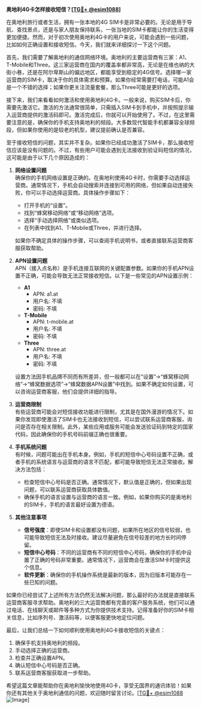 **奥地利4G卡怎样接收短信？[[TG💪+ @esim1088](https://t.me/s/esim1088)]**

在奥地利旅行或者生活，拥有一张本地的4G SIM卡是非常必要的。无论是用于导航、查找景点，还是与家人朋友保持联系，一张当地的SIM卡都能让你的生活变得更加便捷。然而，对于初次使用奥地利4G卡的用户来说，可能会遇到一些问题，比如如何正确设置和接收短信。今天，我们就来详细探讨一下这个问题。

首先，我们需要了解奥地利的通信网络环境。奥地利的主要运营商有三家：A1、T-Mobile和Three。这三家运营商在国内的覆盖率都非常高，无论是在维也纳的大街小巷，还是在阿尔卑斯山的偏远地区，都能享受到稳定的4G信号。选择哪一家运营商的SIM卡，取决于你的具体需求和预算。如果你经常需要打电话，可能A1会是一个不错的选择；如果你更关注流量套餐，那么Three可能是更好的选项。

接下来，我们来看看如何激活和使用奥地利4G卡。一般来说，购买SIM卡后，你需要先激活它。激活的方法通常很简单，只需插入SIM卡到手机中，并按照提示输入运营商提供的激活码即可。激活完成后，你就可以开始使用了。不过，在这里需要注意的是，确保你的手机支持奥地利的频段。大多数现代智能手机都兼容全球频段，但如果你使用的是较老的机型，建议提前确认是否兼容。

至于接收短信的问题，其实并不复杂。如果你已经成功激活了SIM卡，那么接收短信应该是没有问题的。不过，有些用户可能会遇到无法接收到验证码短信的情况，这可能是由于以下几个原因造成的：

1. **网络设置问题**  
   确保你的手机网络设置是正确的。在奥地利使用4G卡时，你需要手动选择运营商。通常情况下，手机会自动搜索并连接到可用的网络，但如果自动连接失败，你可以手动选择运营商。具体操作步骤如下：
   - 打开手机的“设置”。
   - 找到“蜂窝移动网络”或“移动网络”选项。
   - 选择“手动选择网络”或类似选项。
   - 在列表中找到A1、T-Mobile或Three，并进行选择。

   如果你不确定具体的操作步骤，可以查阅手机说明书，或者直接联系运营商客服获取帮助。

2. **APN设置问题**  
   APN（接入点名称）是手机连接互联网的关键配置参数。如果你的手机APN设置不正确，可能会导致无法正常接收短信。以下是一些常见的APN设置示例：
   - **A1**
     - APN: a1.at
     - 用户名: 不填
     - 密码: 不填
   - **T-Mobile**
     - APN: t-mobile.at
     - 用户名: 不填
     - 密码: 不填
   - **Three**
     - APN: three.at
     - 用户名: 不填
     - 密码: 不填

   设置方法因手机品牌不同而有所差异，但一般都可以在“设置”→“蜂窝移动网络”→“蜂窝数据选项”→“蜂窝数据APN设置”中找到。如果不确定如何设置，可以咨询运营商客服，他们会提供详细的指导。

3. **运营商限制**  
   有些运营商可能会对短信接收功能进行限制，尤其是在国外漫游的情况下。如果你发现即使激活了SIM卡也无法接收到短信，可以尝试联系运营商客服，询问是否存在相关限制。此外，某些应用或服务可能会发送验证码到特定的国家代码，因此确保你的手机号码前缀正确也很重要。

4. **手机系统问题**  
   有时候，问题可能出在手机本身。例如，手机的短信中心号码设置不正确，或者手机的系统语言与运营商的语言不匹配，都可能导致短信无法正常接收。解决方法包括：
   - 检查短信中心号码是否正确。通常情况下，默认值是正确的，但如果出现问题，可以联系运营商获取具体数值。
   - 确保手机的语言设置与运营商的语言一致。例如，如果你购买的是奥地利的SIM卡，手机的语言最好设置为德语。

5. **其他注意事项**  
   - **信号强度**：即使SIM卡和设置都没有问题，如果所在地区的信号较弱，也可能导致短信无法及时接收。建议尽量避免在信号较差的地方长时间停留。
   - **短信中心号码**：不同的运营商有不同的短信中心号码，确保你的手机中设置了正确的号码非常重要。通常情况下，运营商会在激活SIM卡时提供这个信息。
   - **软件更新**：确保你的手机操作系统是最新的版本，因为旧版本可能存在一些已知的问题。

如果你已经尝试了上述所有方法仍然无法解决问题，那么最好的办法就是直接联系运营商客服寻求帮助。奥地利的三大运营商都有完善的客户服务系统，他们可以通过电话、在线聊天或邮件等多种方式为你提供技术支持。记得准备好你的SIM卡相关信息，比如序列号、激活码等，以便客服更快地定位问题。

最后，让我们总结一下如何顺利使用奥地利4G卡接收短信的关键点：
1. 确保手机支持奥地利的频段。
2. 手动选择正确的运营商。
3. 检查并正确设置APN。
4. 确认短信中心号码是否正确。
5. 联系运营商客服获取进一步帮助。

希望这篇文章能帮助你在奥地利愉快地使用4G卡，享受无国界的通讯体验！如果你还有其他关于奥地利通信的问题，欢迎随时留言讨论。[[TG💪+ @esim1088](https://t.me/s/esim1088) ![Image](https://i.postimg.cc/4NQfJmqS/Snipaste-2025-05-13-00-14-12.png)]
